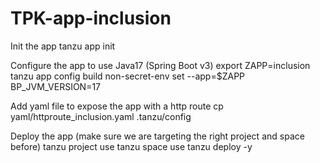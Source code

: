 # TPK-app-inclusion

Init the app
tanzu app init

Configure the app to use Java17 (Spring Boot v3)
export ZAPP=inclusion
tanzu app config build non-secret-env set --app=$ZAPP BP_JVM_VERSION=17

Add yaml file to expose the app with a http route
cp yaml/httproute_inclusion.yaml .tanzu/config

Deploy the app (make sure we are targeting the right project and space before)
tanzu project use
tanzu space use
tanzu deploy -y




